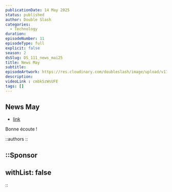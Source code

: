 ```yaml
---
publicationDate: 14 May 2025
status: published
author: Double Slash
categories:
  - Technology
duration: 
episodeNumber: 11
episodeType: full
explicit: false
season: 2
dsSlug: DS_111_news_mai25
title: News May
subtitle: 
episodeArtwork: https://res.cloudinary.com/doubleslash/image/upload/v1747204915/ART_111_i73lbc.png
description:
videoLink : cmbkSzWsUFE
tags: []
---
```

## News May


- [link](http)

Bonne écoute !

::authors
::

::Sponsor
---
withList: false
---
::
